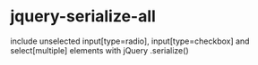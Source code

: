 # jquery-serialize-all
include unselected input[type=radio], input[type=checkbox] and select[multiple] elements with jQuery .serialize()

